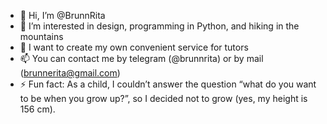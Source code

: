 - 👋 Hi, I’m @BrunnRita
- 👀 I’m interested in design, programming in Python, and hiking in the mountains
- 💞️ I want to create my own convenient service for tutors
- 📫 You can contact me by telegram (@brunnrita) or by mail (brunnerita@gmail.com)
- ⚡ Fun fact: As a child, I couldn’t answer the question “what do you want to be when you grow up?”, so I decided not to grow (yes, my height is 156 cm).

<!---
BrunnRita/BrunnRita is a ✨ special ✨ repository because its `README.md` (this file) appears on your GitHub profile.
You can click the Preview link to take a look at your changes.
--->
